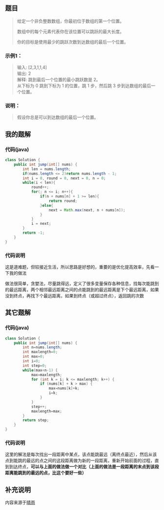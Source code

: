 ## 题目
> 给定一个非负整数数组，你最初位于数组的第一个位置。
> 
> 数组中的每个元素代表你在该位置可以跳跃的最大长度。
> 
> 你的目标是使用最少的跳跃次数到达数组的最后一个位置。
### 示例1：
> 输入: [2,3,1,1,4]  
> 输出: 2  
> 解释: 跳到最后一个位置的最小跳跃数是 2。  
>      从下标为 0 跳到下标为 1 的位置，跳 1 步，然后跳 3 步到达数组的最后一个位置。  
### 说明：
> 假设你总是可以到达数组的最后一个位置。
## 我的题解
### 代码(java)
```java
class Solution {
    public int jump(int[] nums) {
        int len = nums.length;
        if(nums.length <= 2)return nums.length - 1;
        int i = 0, round = 0, next = 0, n = 0;
        while(i < len){
            round++;
            for(; n <= i; n++){
                if(n + nums[n] + 1 >= len){
                    return round;
                }else{
                    next = Math.max(next, n + nums[n]);
                }
            }
            i = next;
        }
        return -1;
    }
}
```
### 代码说明
这是道难题，但较接近生活，所以思路是好想的，重要的是优化提高效率，先看一下我的做法

做法很简单，贪婪法，尽量跳得远，定义了很多变量保存各种信息，找每次能跳到的最远距离，两个相邻最远距离之间的点能跳到的最远距离是下个最远距离，如果没到终点，再找下个最远距离，如果到终点（或超过终点），返回跳的次数
## 其它题解
### 代码(java)
```java
class Solution {
    public int jump(int[] nums) {
        int n=nums.length;
        int maxlength=0;
        int max=0;
        int i=0;
        int step=0;
        while(max<n-1) {
            max=maxlength;
            for (int k = i; k <= maxlength; k++) {
                if (nums[k] + k > max) {
                    max=nums[k]+k;
                    i=k;
                }
            }
            step++;
            maxlength=max;
        }
        return step;
    }
}
```
### 代码说明
这里的解法是每次找出一段距离中某点，该点能跳最远（离终点最近），然后从该点到能跳的最远的点之间的这段距离做为新的一段距离，重新开始前面的过程，直到到达终点，**可以与上面的做法做一个对比（上面的做法是一段距离的末点到该段距离能跳到的最远的点，比这个要好一些）**
## 补充说明
内容来源于[晴雨](http://proprogrammar.com/article/839)